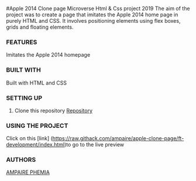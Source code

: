 #Apple 2014 Clone page
Microverse Html &amp; Css project 2019
The aim of the project was to create a page that imitates the Apple 2014 home page in purely HTML and CSS. It involves positioning elements using flex boxes, grids and floating elements.

### FEATURES
Imitates the Apple 2014 homepage


### BUILT WITH
Built with HTML and CSS


### SETTING UP
1. Clone this repository
    [Repository](https://github.com/ampaire/apple-clone-page.git)

### USING THE PROJECT
Click on this [link] (https://raw.githack.com/ampaire/apple-clone-page/ft-development/index.html)to go to the live preview 

### AUTHORS
[AMPAIRE PHEMIA](https://github.com/ampaire)
